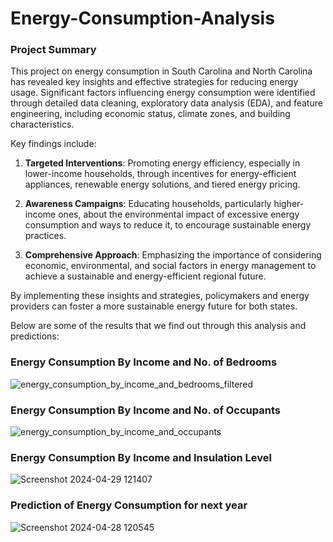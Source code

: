 # Energy-Consumption-Analysis
### Project Summary

This project on energy consumption in South Carolina and North Carolina has revealed key insights and effective strategies for reducing energy usage. Significant factors influencing energy consumption were identified through detailed data cleaning, exploratory data analysis (EDA), and feature engineering, including economic status, climate zones, and building characteristics.

Key findings include:

1. **Targeted Interventions**: Promoting energy efficiency, especially in lower-income households, through incentives for energy-efficient appliances, renewable energy solutions, and tiered energy pricing.
   
2. **Awareness Campaigns**: Educating households, particularly higher-income ones, about the environmental impact of excessive energy consumption and ways to reduce it, to encourage sustainable energy practices.

3. **Comprehensive Approach**: Emphasizing the importance of considering economic, environmental, and social factors in energy management to achieve a sustainable and energy-efficient regional future.

By implementing these insights and strategies, policymakers and energy providers can foster a more sustainable energy future for both states.

Below are some of the results that we find out through this analysis and predictions:


### Energy Consumption By Income and No. of Bedrooms
![energy_consumption_by_income_and_bedrooms_filtered](https://github.com/Arsh23-tech/Energy-Consumption-Analysis/assets/72157687/2b42e9b0-a202-4e57-ab5f-b4bf8a6a52d9)


### Energy Consumption By Income and No. of Occupants
![energy_consumption_by_income_and_occupants](https://github.com/Arsh23-tech/Energy-Consumption-Analysis/assets/72157687/8f9e3405-dae8-4795-9088-46dbab258cab)


### Energy Consumption By Income and Insulation Level
![Screenshot 2024-04-29 121407](https://github.com/Arsh23-tech/Energy-Consumption-Analysis/assets/72157687/d9fb781e-6de0-431e-98d7-2be64a5d1b49)


### Prediction of Energy Consumption for next year
![Screenshot 2024-04-28 120545](https://github.com/Arsh23-tech/Energy-Consumption-Analysis/assets/72157687/c2b20d56-c36f-4fab-96ed-ae33d7fb9af0)
